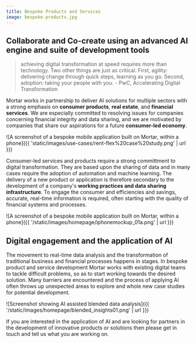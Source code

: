 ```yaml
---
title: Bespoke Products and Services
image: bespoke-products.jpg
---
```


Collaborate and Co-create using an advanced AI engine and suite of development tools
-----------------------------------------------------------------------------------------------------

> achieving digital transformation at speed requires more than technology. Two other things are just as critical. First, agility: delivering change through quick steps, learning as you go. Second, adoption: taking your people with you.   - PwC, Accelerating Digital Transformation

Mortar works in partnership to deliver AI solutions for multiple sectors with a strong emphasis on **consumer products**, **real estate**, and **financial services**. We are especially committed to resolving issues for companies concerning financial integrity and data sharing, and we are motivated by companies that share our aspirations for a future **consumer-led economy**.

![A screenshot of a bespoke mobile application built on Mortar, within a phone]({{ 'static/images/use-cases/rent-flex%20case%20study.png' | url }})

Consumer-led services and products require a strong committment to digital transformation. They are based upon the sharing of data and in many cases require the adoption of automation and machine learning. The delivery of a new product or application is therefore secondary to the development of a company's **working practices and data sharing infrastructure**. To engage the consumer and efficiencies and savings, accurate, real-time information is required, often starting with the quality of financial systems and processes.

![A screenshot of a bespoke mobile application built on Mortar, within a phone]({{ '/static/images/homepage/iphonemockup_01a.png' | url }})

Digital engagement and the application of AI
-----------------------------------------------------------------------------------------------------

The movement to real-time data analysis and the transformation of traditional business and financial processes happens in stages. In bespoke product and service development Mortar works with existing digital teams to tackle difficult problems, so as to start working towards the desired solution. Many barriers are encountered and the process of applying AI often throws up unexpected areas to explore and whole new case studies for potential development.

![Screenshot showing AI assisted blended data analysis]({{ '/static/images/homepage/blended_insights01.png' | url }})

If you are interested in the application of AI and are looking for partners in the development of innovative products or solutions then please get in touch and tell us what you are working on.


